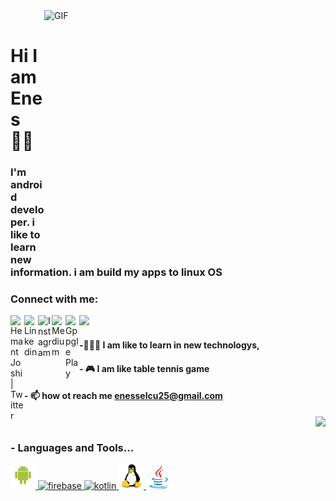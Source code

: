 <img align="right" height="390px" width="450px" alt="GIF" src="https://media.giphy.com/media/llarwdtFqG63IlqUR1/giphy.gif" />
<br />


### <h1>Hi I am Enes  🙋‍♂️</h1>
### I'm android developer. i like to learn new information. i am build my apps to linux OS

<h3 align="left">Connect with me:</h3>


<a href="https://twitter.com/home?lang=tr">
  <img align="left" alt="Hemant Joshi| Twitter" width="22px" src="https://cdn.jsdelivr.net/npm/simple-icons@v3/icons/twitter.svg" />
</a>
<a href="https://www.linkedin.com/in/enes-sel%C3%A7uk-26a9ba18a/">
  <img align="left" alt="Linkedin" width="22px" src="https://cdn.jsdelivr.net/npm/simple-icons@v3/icons/linkedin.svg" />
</a>
<a href="https://www.instagram.com/enesellcuk/">
  <img align="left" alt="Instagram" width="22px" src="https://cdn.jsdelivr.net/npm/simple-icons@v3/icons/instagram.svg" />
</a>
<a href="https://medium.com/@enesselcu25">
  <img align="left" alt=" Medium" width="22px" src="https://cdn.jsdelivr.net/npm/simple-icons@v3/icons/medium.svg" />
</a>
<a href="https://play.google.com/store/apps/details?id=com.enes.Egezegenler">
  <img align="left" alt=" Gppgle Play" width="22px" src="https://cdn.jsdelivr.net/npm/simple-icons@v3/icons/googleplay.svg" />
</a>


![](https://visitor-badge.glitch.me/badge?page_id=0bithemant.8bithemant)


#### -👨🏻‍💻 I am like to learn in new technologys, 

#### - 🎮 I am like table tennis game 

#### - 📫 how ot reach me enesselcu25@gmail.com 

 <p>&nbsp;<img align="right" src="https://github-readme-stats.vercel.app/api?username=enesselcuk25&show_icons=true&&title_color=fff&icon_color=79ff97&text_color=9f9f9f&bg_color=151515&locale=en" /></p>

### - Languages and Tools...

<p align="left"> <a href="https://developer.android.com" target="_blank" rel="noreferrer"> <img src="https://raw.githubusercontent.com/devicons/devicon/master/icons/android/android-original-wordmark.svg" alt="android" width="40" height="40"/> </a> 
<a href="https://firebase.google.com/" target="_blank" rel="noreferrer"> <img src="https://www.vectorlogo.zone/logos/firebase/firebase-icon.svg" alt="firebase" width="40" height="40"/>
</a> 
<a href="https://kotlinlang.org" target="_blank" rel="noreferrer"> <img src="https://www.vectorlogo.zone/logos/kotlinlang/kotlinlang-icon.svg" alt="kotlin" width="40" height="40"/> </a>
<a href="https://www.linux.org/" target="_blank" rel="noreferrer"> <img src="https://raw.githubusercontent.com/devicons/devicon/master/icons/linux/linux-original.svg" alt="linux" width="40" height="40"/> </a> 
<a href="https://www.linux.org/" target="_blank" rel="noreferrer"> <img src="https://raw.githubusercontent.com/devicons/devicon/master/icons/java/java-original.svg" alt="linux" width="40" height="40"/> </a>
</p>
